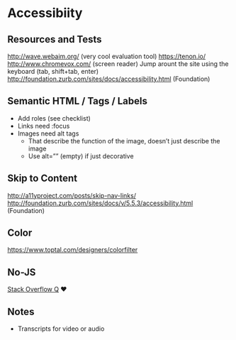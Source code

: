 # Accessibiity

## Resources and Tests

http://wave.webaim.org/ (very cool evaluation tool)
https://tenon.io/
http://www.chromevox.com/ (screen reader)
Jump arount the site using the keyboard (tab, shift+tab, enter)
http://foundation.zurb.com/sites/docs/accessibility.html (Foundation)

## Semantic HTML / Tags / Labels

- Add roles (see checklist)
- Links need :focus
- Images need alt tags 
	- That describe the function of the image, doesn’t just describe the image
	- Use alt=”” (empty) if just decorative


## Skip to Content

http://a11yproject.com/posts/skip-nav-links/
http://foundation.zurb.com/sites/docs/v/5.5.3/accessibility.html (Foundation)

## Color

https://www.toptal.com/designers/colorfilter

## No-JS

[Stack Overflow Q](https://stackoverflow.com/questions/6724515/what-is-the-purpose-of-the-html-no-js-class) :heart:

## Notes

- Transcripts for video or audio